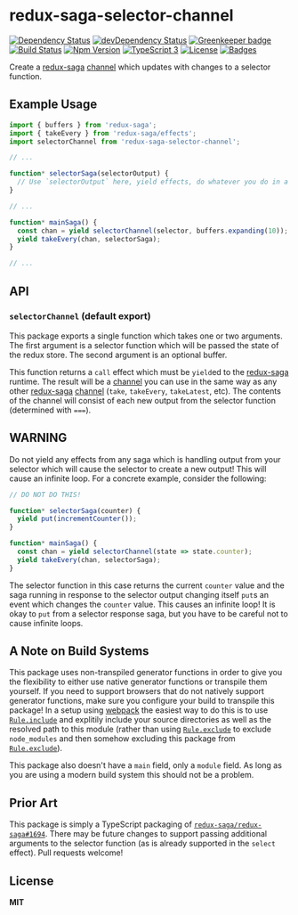 # redux-saga-selector-channel

[![Dependency Status](https://img.shields.io/david/knpwrs/redux-saga-selector-channel.svg)](https://david-dm.org/knpwrs/redux-saga-selector-channel)
[![devDependency Status](https://img.shields.io/david/dev/knpwrs/redux-saga-selector-channel.svg)](https://david-dm.org/knpwrs/redux-saga-selector-channel#info=devDependencies)
[![Greenkeeper badge](https://badges.greenkeeper.io/knpwrs/redux-saga-selector-channel.svg)](https://greenkeeper.io/)
[![Build Status](https://img.shields.io/travis/knpwrs/redux-saga-selector-channel.svg)](https://travis-ci.org/knpwrs/redux-saga-selector-channel)
[![Npm Version](https://img.shields.io/npm/v/redux-saga-selector-channel.svg)](https://www.npmjs.com/package/redux-saga-selector-channel)
[![TypeScript 3](https://img.shields.io/badge/TypeScript-3-blue.svg)](http://shields.io/)
[![License](https://img.shields.io/badge/license-MIT-blue.svg)](https://opensource.org/licenses/MIT)
[![Badges](https://img.shields.io/badge/badges-8-orange.svg)](http://shields.io/)

Create a [redux-saga] [channel] which updates with changes to a selector
function.

## Example Usage

```js
import { buffers } from 'redux-saga';
import { takeEvery } from 'redux-saga/effects';
import selectorChannel from 'redux-saga-selector-channel';

// ...

function* selectorSaga(selectorOutput) {
  // Use `selectorOutput` here, yield effects, do whatever you do in a saga!
}

// ...

function* mainSaga() {
  const chan = yield selectorChannel(selector, buffers.expanding(10));
  yield takeEvery(chan, selectorSaga);
}

// ...
```

## API

### `selectorChannel` (default export)

This package exports a single function which takes one or two arguments. The
first argument is a selector function which will be passed the state of the
redux store. The second argument is an optional buffer.

This function returns a `call` effect which must be `yield`ed to the
[redux-saga] runtime. The result will be a [channel] you can use in the same
way as any other [redux-saga] [channel] (`take`, `takeEvery`, `takeLatest`,
etc). The contents of the channel will consist of each new output from the
selector function (determined with `===`).

## WARNING

Do not yield any effects from any saga which is handling output from your
selector which will cause the selector to create a new output! This will cause
an infinite loop. For a concrete example, consider the following:

```js
// DO NOT DO THIS!

function* selectorSaga(counter) {
  yield put(incrementCounter());
}

function* mainSaga() {
  const chan = yield selectorChannel(state => state.counter);
  yield takeEvery(chan, selectorSaga);
}
```

The selector function in this case returns the current `counter` value and the
saga running in response to the selector output changing itself `put`s an event
which changes the `counter` value. This causes an infinite loop! It is okay to
`put` from a selector response saga, but you have to be careful not to cause
infinite loops.

## A Note on Build Systems

This package uses non-transpiled generator functions in order to give you the
flexibility to either use native generator functions or transpile them
yourself. If you need to support browsers that do not natively support
generator functions, make sure you configure your build to transpile this
package! In a setup using [webpack] the easiest way to do this is to use
[`Rule.include`] and explitily include your source directories as well as the
resolved path to this module (rather than using [`Rule.exclude`] to exclude
`node_modules` and then somehow excluding this package from [`Rule.exclude`]).

This package also doesn't have a `main` field, only a `module` field. As long
as you are using a modern build system this should not be a problem.

## Prior Art

This package is simply a TypeScript packaging of
[`redux-saga/redux-saga#1694`][issue]. There may be future changes to support
passing additional arguments to the selector function (as is already supported
in the `select` effect). Pull requests welcome!

## License

**MIT**

[`Rule.exclude`]: https://webpack.js.org/configuration/module/#rule-exclude
[`Rule.include`]: https://webpack.js.org/configuration/module/#rule-include
[channel]: https://redux-saga.js.org/docs/advanced/Channels.html "Redux-Saga: Using Channels"
[issue]: https://github.com/redux-saga/redux-saga/issues/1694
[redux-saga]: https://redux-saga.js.org/ "An alternative side effect model for Redux apps"
[repo]: https://github.com/redux-saga/redux-saga/
[webpack]: https://webpack.js.org/

